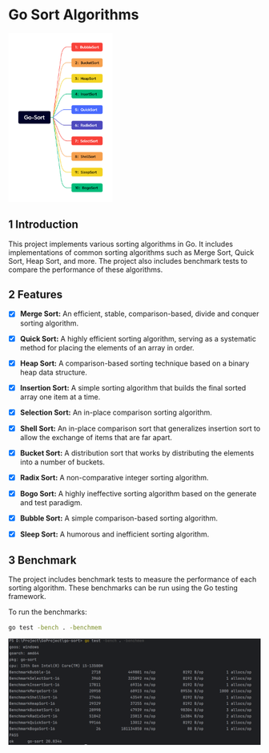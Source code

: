# Go Sort Algorithms

<img src=".\assets\Go-Sort.png" alt="Go-Sort" style="zoom: 33%;" />

## 1 Introduction

This project implements various sorting algorithms in Go. It includes implementations of common sorting algorithms such as Merge Sort, Quick Sort, Heap Sort, and more. The project also includes benchmark tests to compare the performance of these algorithms.

## 2 Features

- [x] **Merge Sort:** An efficient, stable, comparison-based, divide and conquer sorting algorithm.
- [x] **Quick Sort:** A highly efficient sorting algorithm, serving as a systematic method for placing the elements of an array in order.
- [x] **Heap Sort:** A comparison-based sorting technique based on a binary heap data structure.
- [x] **Insertion Sort:** A simple sorting algorithm that builds the final sorted array one item at a time.
- [x] **Selection Sort:** An in-place comparison sorting algorithm.
- [x] **Shell Sort:** An in-place comparison sort that generalizes insertion sort to allow the exchange of items that are far apart.
- [x] **Bucket Sort:** A distribution sort that works by distributing the elements into a number of buckets.
- [x] **Radix Sort:** A non-comparative integer sorting algorithm.
- [x] **Bogo Sort:** A highly ineffective sorting algorithm based on the generate and test paradigm.
- [x] **Bubble Sort:** A simple comparison-based sorting algorithm.
- [x] **Sleep Sort:** A humorous and inefficient sorting algorithm.



## 3 Benchmark

The project includes benchmark tests to measure the performance of each sorting algorithm. These benchmarks can be run using the Go testing framework.

To run the benchmarks:

```sh
go test -bench . -benchmem
```

<img src=".\assets\benchmark.png" alt="Benchmark" />